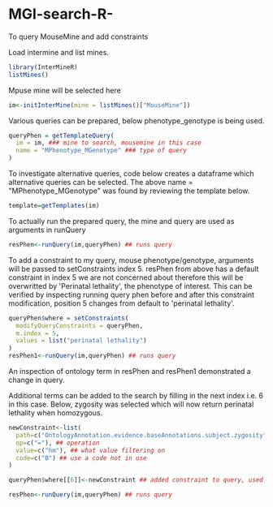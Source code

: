# MGI-search-R-
To query MouseMine and add constraints


Load intermine and list mines.

```R
library(InterMineR)
listMines()
```
Mpuse mine will be selected here
```R
im<-initInterMine(mine = listMines()["MouseMine"])
```
Various queries can be prepared, below phenotype_genotype is being used.
```R
queryPhen = getTemplateQuery(
  im = im, ### mine to search, mousemine in this case
  name = "MPhenotype_MGenotype" ### type of query
)
```

To investigate alternative queries, code below creates a dataframe which alternative queries can be selected.
The above name = "MPhenotype_MGenotype" was found by reviewing the template below.
```R
template=getTemplates(im)
```

To actually run the prepared query, the mine and query are used as arguments in runQuery
```R
resPhen<-runQuery(im,queryPhen) ## runs query
```

To add a constraint to my query, mouse phenotype/genotype, arguments will be passed to setConstraints index 5.
resPhen from above has a default constraint in index 5 we are not concerned about therefore this will be overwritted
by 'Perinatal lethality', the phenotype of interest. This can be verified by inspecting running query phen before and
after this constraint modification, position 5 changes from default to 'perinatal lethality'.

```R
queryPhen$where = setConstraints(
  modifyQueryConstraints = queryPhen,
  m.index = 5,
  values = list("perinatal lethality")
)
resPhen1<-runQuery(im,queryPhen) ## runs query
```
An inspection of ontology term in resPhen and resPhen1 demonstrated a change in query.

Additional terms can be added to the search by filling in the next index i.e. 6 in this case. Below, zygosity was
selected which will now return perinatal lethality when homozygous.

```R
newConstraint<-list(
  path=c("OntologyAnnotation.evidence.baseAnnotations.subject.zygosity"), ## path where constraint put on
  op=c("="), ## operation
  value=c("hm"), ## what value filtering on
  code=c("B") ## use a code not in use
)

queryPhen$where[[6]]<-newConstraint ## added constraint to query, used 6 which was next free index

resPhen<-runQuery(im,queryPhen) ## runs query
```



